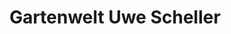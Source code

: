 ---
title: "Gartenwelt Uwe Scheller"
url: /strasslach-dingharting/gartenwelt-uwe-scheller/
shop: Garten-Center
---